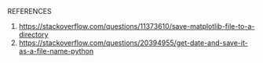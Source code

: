 REFERENCES
1. https://stackoverflow.com/questions/11373610/save-matplotlib-file-to-a-directory
2. https://stackoverflow.com/questions/20394955/get-date-and-save-it-as-a-file-name-python
